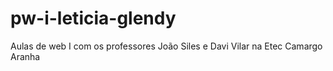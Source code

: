 # pw-i-leticia-glendy
Aulas de web I com os professores João Siles e Davi Vilar na Etec Camargo Aranha
